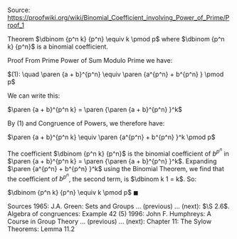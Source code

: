 # 

Source: https://proofwiki.org/wiki/Binomial_Coefficient_involving_Power_of_Prime/Proof_1

Theorem
$\dbinom {p^n k} {p^n} \equiv k \pmod p$
where $\dbinom {p^n k} {p^n}$ is a binomial coefficient.


Proof
From  Prime Power of Sum Modulo Prime we have:

$(1): \quad \paren {a + b}^{p^n} \equiv \paren {a^{p^n} + b^{p^n} } \pmod p$

We can write this:

$\paren {a + b}^{p^n k} = \paren {\paren {a + b}^{p^n} }^k$

By $(1)$ and Congruence of Powers, we therefore have:

$\paren {a + b}^{p^n k} \equiv \paren {a^{p^n} + b^{p^n} }^k \pmod p$

The coefficient $\dbinom {p^n k} {p^n}$ is the binomial coefficient of $b^{p^n}$ in $\paren {a + b}^{p^n k} = \paren {\paren {a + b}^{p^n} }^k$.
Expanding $\paren {a^{p^n} + b^{p^n} }^k$ using the Binomial Theorem, we find that the coefficient of $b^{p^n}$, the second term, is $\dbinom k 1 = k$.
So:

$\dbinom {p^n k} {p^n} \equiv k \pmod p$
$\blacksquare$


Sources
1965: J.A. Green: Sets and Groups ... (previous) ... (next): $\S 2.6$. Algebra of congruences: Example $42 \ (5)$
1996: John F. Humphreys: A Course in Group Theory ... (previous) ... (next): Chapter $11$: The Sylow Theorems: Lemma $11.2$




